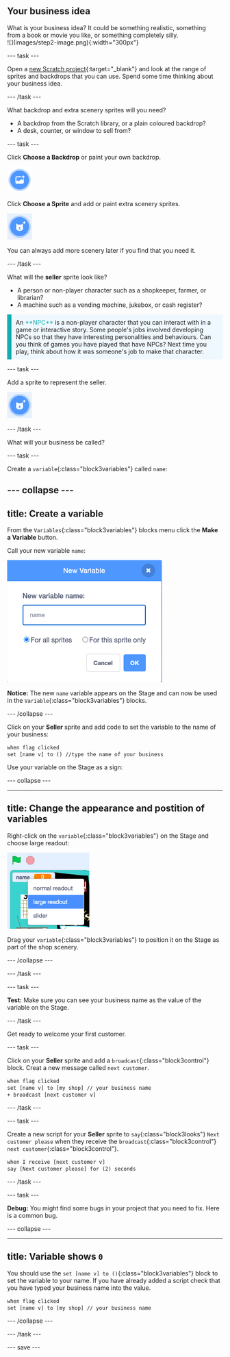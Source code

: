 ## Your business idea

<div style="display: flex; flex-wrap: wrap">
<div style="flex-basis: 200px; flex-grow: 1; margin-right: 15px;">
What is your business idea? It could be something realistic, something from a book or movie you like, or something completely silly.
</div>
<div>
![](images/step2-image.png){:width="300px"}
</div>
</div>

--- task ---

Open a [new Scratch project](http://rpf.io/scratch-new){:target="_blank"} and look at the range of sprites and backdrops that you can use. Spend some time thinking about your business idea.

--- /task ---

What backdrop and extra scenery sprites will you need?
+ A backdrop from the Scratch library, or a plain coloured backdrop?
+ A desk, counter, or window to sell from?

--- task ---

Click **Choose a Backdrop** or paint your own backdrop.

![](images/choose-backdrop-icon.png)

Click **Choose a Sprite** and add or paint extra scenery sprites.

![](images/choose-sprite-icon.png)

You can always add more scenery later if you find that you need it.

--- /task ---

What will the **seller** sprite look like?
+ A person or non-player character such as a shopkeeper, farmer, or librarian?
+ A machine such as a vending machine, jukebox, or cash register?

<p style="border-left: solid; border-width:10px; border-color: #0faeb0; background-color: aliceblue; padding: 10px;">
An <span style="color: #0faeb0">**NPC**</span> is a non-player character that you can interact with in a game or interactive story. Some people's jobs involved developing NPCs so that they have interesting personalities and behaviours. Can you think of games you have played that have NPCs? Next time you play, think about how it was someone's job to make that character.
</p>

--- task ---

Add a sprite to represent the seller. 

![](images/choose-sprite-icon.png)

--- /task ---

What will your business be called? 

--- task ---

Create a `variable`{:class="block3variables"} called `name`:

--- collapse ---
---
title: Create a variable
---

From the `Variables`{:class="block3variables"} blocks menu click the **Make a Variable** button.

Call your new variable `name`:

![The New Variable pop up window with text input 'name'.](images/new-variable.png)

**Notice:** The new `name` variable appears on the Stage and can now be used in the `Variable`{:class="block3variables"} blocks.

--- /collapse ---

Click on your **Seller** sprite and add code to set the variable to the name of your business:

```blocks3
when flag clicked
set [name v] to () //type the name of your business
```

Use your variable on the Stage as a sign:

--- collapse ---

---
title: Change the appearance and postition of variables
---

Right-click on the `variable`{:class="block3variables"} on the Stage and choose large readout:

![Pop up menu showing format options with 'large readout' selected.](images/large-readout.png)

Drag your `variable`{:class="block3variables"} to position it on the Stage as part of the shop scenery.

--- /collapse ---

--- /task ---

--- task ---

**Test:** Make sure you can see your business name as the value of the variable on the Stage.

--- /task ---

Get ready to welcome your first customer.

--- task ---

Click on your **Seller** sprite and add a `broadcast`{:class="block3control"} block. Creat a new message called `next customer`.

```blocks3
when flag clicked
set [name v] to [my shop] // your business name
+ broadcast [next customer v]
```

--- /task ---

--- task ---

Create a new script for your **Seller** sprite to `say`{:class="block3looks"} `Next customer please` when they receive the `broadcast`{:class="block3control"} `next customer`{:class="block3control"}.

```blocks3
when I receive [next customer v] 
say [Next customer please] for (2) seconds
```

--- /task ---

--- task ---

**Debug:** You might find some bugs in your project that you need to fix. Here is a common bug.

--- collapse ---

---
title: Variable shows `0`
---

You should use the `set [name v] to ()`{:class="block3variables"} block to set the variable to your name. If you have already added a script check that you have typed your business name into the value. 

```blocks3
when flag clicked
set [name v] to [my shop] // your business name
```

--- /collapse ---

--- /task ---

--- save ---
